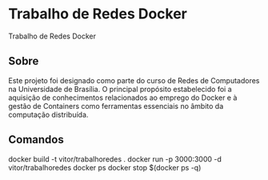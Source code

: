 # Trabalho de Redes Docker

Trabalho de Redes Docker

## Sobre

Este projeto foi designado como parte do curso de Redes de Computadores na Universidade de Brasília. O principal propósito estabelecido foi a aquisição de conhecimentos relacionados ao emprego do Docker e à gestão de Containers como ferramentas essenciais no âmbito da computação distribuída.

## Comandos
docker build -t vitor/trabalhoredes .
docker run -p 3000:3000 -d vitor/trabalhoredes
docker ps
docker stop $(docker ps -q)

